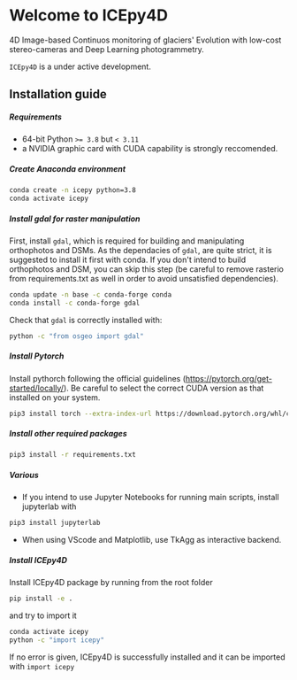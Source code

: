# Welcome to ICEpy4D

4D Image-based Continuos monitoring of glaciers' Evolution with low-cost stereo-cameras and Deep Learning photogrammetry.

`ICEpy4D` is a under active development.

## Installation guide

##### Requirements

- 64-bit Python `>= 3.8` but `< 3.11`
- a NVIDIA graphic card with CUDA capability is strongly reccomended.

##### Create Anaconda environment

```bash
conda create -n icepy python=3.8
conda activate icepy
```

##### Install gdal for raster manipulation

First, install `gdal`, which is required for building and manipulating orthophotos and DSMs. As the dependacies of `gdal`, are quite strict, it is suggested to install it first with conda. If you don't intend to build orthophotos and DSM, you can skip this step (be careful to remove rasterio from requirements.txt as well in order to avoid unsatisfied dependencies).

```bash
conda update -n base -c conda-forge conda
conda install -c conda-forge gdal
```

Check that `gdal` is correctly installed with:

```bash
python -c "from osgeo import gdal"
```

##### Install Pytorch

Install pythorch following the official guidelines (<https://pytorch.org/get-started/locally/>). Be careful to select the correct CUDA version as that installed on your system.

```bash
pip3 install torch --extra-index-url https://download.pytorch.org/whl/cu116

```

##### Install other required packages

```bash
pip3 install -r requirements.txt
```

##### Various

- If you intend to use Jupyter Notebooks for running main scripts, install jupyterlab with

```bash
pip3 install jupyterlab
```

- When using VScode and Matplotlib, use TkAgg as interactive backend.

##### Install ICEpy4D

Install ICEpy4D package by running from the root folder

```bash
pip install -e .
```

and try to import it

```bash
conda activate icepy
python -c "import icepy"
```

If no error is given, ICEpy4D is successfully installed and it can be imported with `import icepy`
